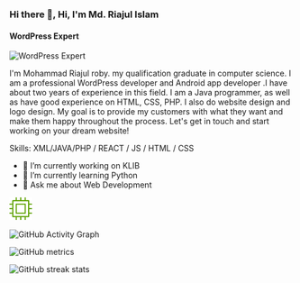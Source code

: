 ### Hi there 👋, Hi, I'm Md. Riajul Islam
#### WordPress Expert 
![WordPress Expert ](https://pbs.twimg.com/profile_banners/1447985060745920513/1688538653/1500x500)

I'm Mohammad Riajul roby. my qualification graduate in computer science. I am a professional WordPress developer and Android app developer .I have about two years of experience in this field. I am a Java programmer, as well as have good experience on HTML, CSS, PHP. I also do website design and logo design. My goal is to provide my customers with what they want and make them happy throughout the process. Let's get in touch and start working on your dream website!

Skills: XML/JAVA/PHP / REACT / JS / HTML / CSS

- 🔭 I’m currently working on KLIB 
- 🌱 I’m currently learning Python 
- 💬 Ask me about Web Development  




<a href='https://docs.github.com/en/developers'><img src='https://raw.githubusercontent.com/acervenky/animated-github-badges/master/assets/devbadge.gif' width='40' height='40'></a> 

![GitHub Activity Graph](https://activity-graph.herokuapp.com/graph?username=freelancerriajul)  

![GitHub metrics](https://metrics.lecoq.io/freelancerriajul)  

![GitHub streak stats](https://streak-stats.demolab.com/?user=freelancerriajul)  

